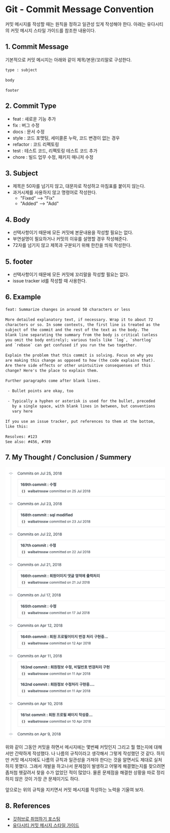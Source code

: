 # Git - Commit Message Convention

커밋 메시지를 작성할 때는 원칙을 정하고 일관성 있게 작성해야 한다. 아래는 유다시티의 커밋 메시지 스타일
가이드를 참조한 내용이다.

## 1. Commit Message

기본적으로 커밋 메시지는 아래와 같이 제목/본문/꼬리말로 구성한다.

```
type : subject

body

footer
```

## 2. Commit Type
- feat : 새로운 기능 추가
- fix : 버그 수정
- docs : 문서 수정
- style : 코드 포맷팅, 세미콜론 누락, 코드 변경이 없는 경우
- refactor : 코드 리펙토링
- test : 테스트 코드, 리펙토링 테스트 코드 추가
- chore : 빌드 업무 수정, 패키지 매니저 수정

## 3. Subject

- 제목은 50자를 넘기지 않고, 대문자로 작성하고 마침표를 붙이지 않는다.
- 과거시제를 사용하지 않고 명령어로 작성한다.
  - "Fixed" --> "Fix"
  - "Added" --> "Add"

## 4. Body

- 선택사항이기 때문에 모든 커밋에 본문내용을 작성할 필요는 없다.
- 부연설명이 필요하거나 커밋의 이유를 설명할 경우 작성해준다.
- 72자를 넘기지 않고 제목과 구분되기 위해 한칸을 띄워 작성한다.

## 5. footer

- 선택사항이기 때문에 모든 커밋에 꼬리말을 작성할 필요는 없다.
- issue tracker id를 작성할 때 사용한다.

## 6. Example

```
feat: Summarize changes in around 50 characters or less

More detailed explanatory text, if necessary. Wrap it to about 72
characters or so. In some contexts, the first line is treated as the
subject of the commit and the rest of the text as the body. The
blank line separating the summary from the body is critical (unless
you omit the body entirely); various tools like `log`, `shortlog`
and `rebase` can get confused if you run the two together.

Explain the problem that this commit is solving. Focus on why you
are making this change as opposed to how (the code explains that).
Are there side effects or other unintuitive consequenses of this
change? Here's the place to explain them.

Further paragraphs come after blank lines.

 - Bullet points are okay, too

 - Typically a hyphen or asterisk is used for the bullet, preceded
   by a single space, with blank lines in between, but conventions
   vary here

If you use an issue tracker, put references to them at the bottom,
like this:

Resolves: #123
See also: #456, #789
```

## 7. My Thought / Conclusion / Summery

![before-commit-message](https://github.com/walbatrossw/TIL/blob/master/01_cs-basic/git/img/before-commit-message.png?raw=true)

위와 같이 그동안 커밋을 하면서 메시지에는 몇번째 커밋인지 그리고 뭘 했는지에 대해서만 간략하게 작성했다.
나 나름의 규칙이라고 생각해서 그렇게 작성했던 것 같다. 하지만 커밋 메시지에도 나름의 규칙과 일관성을 가져야
한다는 것을 알면서도 제대로 실처하지 못했다. 그래서 개발을 하고나서 문제점이 발생하고 어떻게 해결했는지를
찾으려면 좀처첨 헷갈려서 찾을 수가 없었던 적이 많았다. 물론 문제점을 해결한 상황을 따로 정리하지 않은 것이
가장 큰 문제이기도 하다.

앞으로는 위의 규칙을 지키면서 커밋 메시지를 작성하는 노력을 기울여 보자.

## 8. References

- [깃허브로 취업하기 포스팅](http://sujinlee.me/professional-github/)
- [유다시티 커밋 메시지 스타일 가이드](https://udacity.github.io/git-styleguide/)
